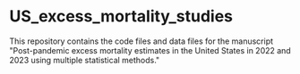 # US_excess_mortality_studies
  
This repository contains the code files and data files for the manuscript "Post-pandemic excess mortality estimates in the United States in 2022 and 2023 using multiple statistical methods."
  
